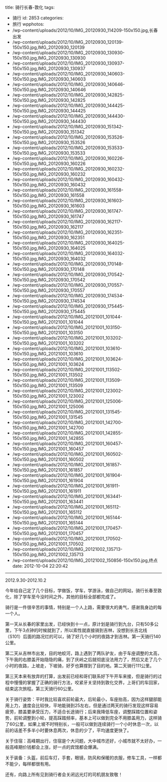 title: 骑行长春-敦化
tags:
  - 骑行
id: 2853
categories:
  - 旅行
wpphotos:
  - /wp-content/uploads/2012/10/IMG_20120930_114209-150x150.jpg,长春出发
  - /wp-content/uploads/2012/10/IMG_20120930_120139-150x150.jpg,IMG_20120930_120139
  - /wp-content/uploads/2012/10/IMG_20120930_130930-150x150.jpg,IMG_20120930_130930
  - /wp-content/uploads/2012/10/IMG_20120930_130937-150x150.jpg,IMG_20120930_130937
  - /wp-content/uploads/2012/10/IMG_20120930_140603-150x150.jpg,IMG_20120930_140603
  - /wp-content/uploads/2012/10/IMG_20120930_140646-150x150.jpg,IMG_20120930_140646
  - /wp-content/uploads/2012/10/IMG_20120930_142825-150x150.jpg,IMG_20120930_142825
  - /wp-content/uploads/2012/10/IMG_20120930_144425-150x150.jpg,IMG_20120930_144425
  - /wp-content/uploads/2012/10/IMG_20120930_144430-150x150.jpg,IMG_20120930_144430
  - /wp-content/uploads/2012/10/IMG_20120930_151342-150x150.jpg,IMG_20120930_151342
  - /wp-content/uploads/2012/10/IMG_20120930_153526-150x150.jpg,IMG_20120930_153526
  - /wp-content/uploads/2012/10/IMG_20120930_153533-150x150.jpg,IMG_20120930_153533
  - /wp-content/uploads/2012/10/IMG_20120930_160226-150x150.jpg,IMG_20120930_160226
  - /wp-content/uploads/2012/10/IMG_20120930_160232-150x150.jpg,IMG_20120930_160232
  - /wp-content/uploads/2012/10/IMG_20120930_160432-150x150.jpg,IMG_20120930_160432
  - /wp-content/uploads/2012/10/IMG_20120930_161558-150x150.jpg,IMG_20120930_161558
  - /wp-content/uploads/2012/10/IMG_20120930_161603-150x150.jpg,IMG_20120930_161603
  - /wp-content/uploads/2012/10/IMG_20120930_161747-150x150.jpg,IMG_20120930_161747
  - /wp-content/uploads/2012/10/IMG_20120930_162117-150x150.jpg,IMG_20120930_162117
  - /wp-content/uploads/2012/10/IMG_20120930_162351-150x150.jpg,IMG_20120930_162351
  - /wp-content/uploads/2012/10/IMG_20120930_164025-150x150.jpg,IMG_20120930_164025
  - /wp-content/uploads/2012/10/IMG_20120930_164032-150x150.jpg,IMG_20120930_164032
  - /wp-content/uploads/2012/10/IMG_20120930_170148-150x150.jpg,IMG_20120930_170148
  - /wp-content/uploads/2012/10/IMG_20120930_170542-150x150.jpg,IMG_20120930_170542
  - /wp-content/uploads/2012/10/IMG_20120930_170557-150x150.jpg,IMG_20120930_170557
  - /wp-content/uploads/2012/10/IMG_20120930_174534-150x150.jpg,IMG_20120930_174534
  - /wp-content/uploads/2012/10/IMG_20120930_175445-150x150.jpg,IMG_20120930_175445
  - /wp-content/uploads/2012/10/IMG_20121001_101044-150x150.jpg,IMG_20121001_101044
  - /wp-content/uploads/2012/10/IMG_20121001_103150-150x150.jpg,IMG_20121001_103150
  - /wp-content/uploads/2012/10/IMG_20121001_103202-150x150.jpg,IMG_20121001_103202
  - /wp-content/uploads/2012/10/IMG_20121001_103610-150x150.jpg,IMG_20121001_103610
  - /wp-content/uploads/2012/10/IMG_20121001_103624-150x150.jpg,IMG_20121001_103624
  - /wp-content/uploads/2012/10/IMG_20121001_113502-150x150.jpg,IMG_20121001_113502
  - /wp-content/uploads/2012/10/IMG_20121001_113509-150x150.jpg,IMG_20121001_113509
  - /wp-content/uploads/2012/10/IMG_20121001_123002-150x150.jpg,IMG_20121001_123002
  - /wp-content/uploads/2012/10/IMG_20121001_125006-150x150.jpg,IMG_20121001_125006
  - /wp-content/uploads/2012/10/IMG_20121001_131545-150x150.jpg,IMG_20121001_131545
  - /wp-content/uploads/2012/10/IMG_20121001_142700-150x150.jpg,IMG_20121001_142700
  - /wp-content/uploads/2012/10/IMG_20121001_142855-150x150.jpg,IMG_20121001_142855
  - /wp-content/uploads/2012/10/IMG_20121001_160457-150x150.jpg,IMG_20121001_160457
  - /wp-content/uploads/2012/10/IMG_20121001_160502-150x150.jpg,IMG_20121001_160502
  - /wp-content/uploads/2012/10/IMG_20121001_161857-150x150.jpg,IMG_20121001_161857
  - /wp-content/uploads/2012/10/IMG_20121001_161904-150x150.jpg,IMG_20121001_161904
  - /wp-content/uploads/2012/10/IMG_20121001_161911-150x150.jpg,IMG_20121001_161911
  - /wp-content/uploads/2012/10/IMG_20121001_163441-150x150.jpg,IMG_20121001_163441
  - /wp-content/uploads/2012/10/IMG_20121001_165112-150x150.jpg,IMG_20121001_165112
  - /wp-content/uploads/2012/10/IMG_20121001_165144-150x150.jpg,IMG_20121001_165144
  - /wp-content/uploads/2012/10/IMG_20121001_170457-150x150.jpg,IMG_20121001_170457
  - /wp-content/uploads/2012/10/IMG_20121001_170502-150x150.jpg,IMG_20121001_170502
  - /wp-content/uploads/2012/10/IMG_20121002_135713-150x150.jpg,IMG_20121002_135713
  - /wp-content/uploads/2012/10/IMG_20121002_150856-150x150.jpg,终点
date: 2012-10-04 22:20:42
---

2012.9.30-2012.10.2

今年给自己定了几个目标，学做饭，学车，学游泳，做自己的网站，骑行长春至敦化，除了学车至今没时间之外，其他的目标全部都完成了。

骑行是一件很辛苦的事情，特别是一个人上路，需要很大的勇气，感谢我身边的每一个人。

第一天从长春的家里出发，已经快到十一点，原计划是骑行到九台，只有50多公里，下午3点钟的时候就到了，所以索性就直接骑到吉林，没想到长吉北线（S101）后面的路况烂的可以，骑了好几个小时的夜路才到吉林。第一天骑行140公里。

第二天从吉林市出发，目的地蛟河，路上遇到了两队驴友，由于车座调整的太高，下午我的右膝盖开始隐隐的痛，到了庆岭之后就彻底没法用力了，然后又走了几个小时的夜路，上坡走，下坡骑，好歹也算撑到了目的地。第二天骑行111公里。

第三天本来有放弃的打算，出发前已经和哥们联系好下午开车来接，但是骑行的过程中慢慢的掌握了正确的骑行方法，咬紧牙关坚持到敦化交界，上哥们的车回家，结束这次旅程。第三天骑行60公里。

关于骑行姿势：平时我比较喜欢前轮最大，后轮最小，车座抬高，因为这样腿部能用上力，速度会比较快，平地能骑到25左右，但是通过两天的骑行发现这样容易疲劳，膝盖要承受压力，不适合长途骑行；后来我降低车座，调整踩踏位置和姿势，前轮调整到小轮，提高踩踏频率，基本上可以做到完全不用膝盖用力，这样骑了60公里，如果上坡不时特别长，一般可以做到连续骑行一个小时休息一次，以前的话差不多半小时要休息两次，休息的少了，平均速度更快了。

关于住宿：高峰期出行，住宿是个大问题，大中城市还好，小城市就不太好办，一般高峰期价钱都会上涨，好一点的宾馆都会爆满。

关于装备：头盔，前后车灯，手套，眼镜，防风和保暖的衣服，修车工具，一样都不能少，每样都很有用。

还有，向路上所有见到骑行者会关闭远光灯的司机朋友致敬！
